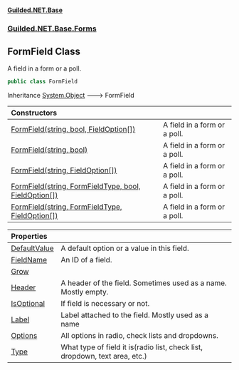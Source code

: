 #### [Guilded.NET.Base](Guilded_NET_Base.md 'Guilded.NET.Base')
### [Guilded.NET.Base.Forms](Guilded_NET_Base.md#Guilded_NET_Base_Forms 'Guilded.NET.Base.Forms')
## FormField Class
A field in a form or a poll.  
```csharp
public class FormField
```

Inheritance [System.Object](https://docs.microsoft.com/en-us/dotnet/api/System.Object 'System.Object') &#129106; FormField  

| Constructors | |
| :--- | :--- |
| [FormField(string, bool, FieldOption[])](FormField_FormField(string_bool_FieldOption__).md 'Guilded.NET.Base.Forms.FormField.FormField(string, bool, Guilded.NET.Base.Forms.FieldOption[])') | A field in a form or a poll.<br/> |
| [FormField(string, bool)](FormField_FormField(string_bool).md 'Guilded.NET.Base.Forms.FormField.FormField(string, bool)') | A field in a form or a poll.<br/> |
| [FormField(string, FieldOption[])](FormField_FormField(string_FieldOption__).md 'Guilded.NET.Base.Forms.FormField.FormField(string, Guilded.NET.Base.Forms.FieldOption[])') | A field in a form or a poll.<br/> |
| [FormField(string, FormFieldType, bool, FieldOption[])](FormField_FormField(string_FormFieldType_bool_FieldOption__).md 'Guilded.NET.Base.Forms.FormField.FormField(string, Guilded.NET.Base.Forms.FormFieldType, bool, Guilded.NET.Base.Forms.FieldOption[])') | A field in a form or a poll.<br/> |
| [FormField(string, FormFieldType, FieldOption[])](FormField_FormField(string_FormFieldType_FieldOption__).md 'Guilded.NET.Base.Forms.FormField.FormField(string, Guilded.NET.Base.Forms.FormFieldType, Guilded.NET.Base.Forms.FieldOption[])') | A field in a form or a poll.<br/> |

| Properties | |
| :--- | :--- |
| [DefaultValue](FormField_DefaultValue.md 'Guilded.NET.Base.Forms.FormField.DefaultValue') | A default option or a value in this field.<br/> |
| [FieldName](FormField_FieldName.md 'Guilded.NET.Base.Forms.FormField.FieldName') | An ID of a field.<br/> |
| [Grow](FormField_Grow.md 'Guilded.NET.Base.Forms.FormField.Grow') |  |
| [Header](FormField_Header.md 'Guilded.NET.Base.Forms.FormField.Header') | A header of the field. Sometimes used as a name. Mostly empty.<br/> |
| [IsOptional](FormField_IsOptional.md 'Guilded.NET.Base.Forms.FormField.IsOptional') | If field is necessary or not.<br/> |
| [Label](FormField_Label.md 'Guilded.NET.Base.Forms.FormField.Label') | Label attached to the field. Mostly used as a name <br/> |
| [Options](FormField_Options.md 'Guilded.NET.Base.Forms.FormField.Options') | All options in radio, check lists and dropdowns.<br/> |
| [Type](FormField_Type.md 'Guilded.NET.Base.Forms.FormField.Type') | What type of field it is(radio list, check list, dropdown, text area, etc.)<br/> |
